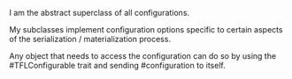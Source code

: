 I am the abstract superclass of all configurations.

My subclasses implement configuration options specific to certain aspects of the serialization / materialization process.

Any object that needs to access the configuration can do so by using the #TFLConfigurable trait and sending #configuration to itself.